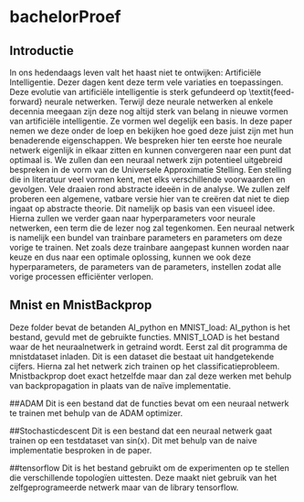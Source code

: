 # bachelorProef
## Introductie
In ons hedendaags leven valt het haast niet te ontwijken: Artificiële Intelligentie. Dezer dagen kent deze term vele variaties en toepassingen. Deze evolutie van artificiële intelligentie is sterk gefundeerd op \textit{feed-forward} neurale netwerken. Terwijl deze neurale netwerken al enkele decennia meegaan zijn deze nog altijd sterk van belang in nieuwe vormen van artificiële intelligentie. Ze vormen wel degelijk een basis. In deze paper nemen we deze onder de loep en bekijken hoe goed deze juist zijn met hun benaderende eigenschappen. We bespreken hier ten eerste hoe neurale netwerk eigenlijk in elkaar zitten en kunnen convergeren naar een punt dat optimaal is. We zullen dan een neuraal netwerk zijn potentieel uitgebreid bespreken in de vorm van de Universele Approximatie Stelling. Een stelling die in literatuur veel vormen kent, met elks verschillende voorwaarden en gevolgen. Vele draaien rond abstracte ideeën in de analyse. We zullen zelf proberen een algemene, vatbare versie hier van te creëren dat niet te diep ingaat op abstracte theorie. Dit namelijk op basis van een visueel idee. Hierna zullen we verder gaan naar hyperparameters voor neurale netwerken, een term die de lezer nog zal tegenkomen. Een neuraal netwerk is namelijk een bundel van trainbare parameters en parameters om deze vorige te trainen. Net zoals deze trainbare aangepast kunnen worden naar keuze en dus naar een optimale oplossing, kunnen we ook deze hyperparameters, de parameters van de parameters, instellen zodat alle vorige processen efficiënter verlopen.

## Mnist en MnistBackprop
Deze folder bevat de betanden AI_python en MNIST_load: AI_python is het bestand, gevuld met de gebruikte functies. MNIST_LOAD is het bestand waar de het neuraalnetwerk in getraind wordt. Eerst zal dit programma de mnistdataset inladen. Dit is een dataset die bestaat uit handgetekende cijfers. Hierna zal het netwerk zich trainen op het classificatieprobleem.
Mnistbackprop doet exact hetzelfde maar dan zal deze werken met behulp van backpropagation in plaats van de naïve implementatie.

##ADAM
Dit is een bestand dat de functies bevat om een neuraal netwerk te trainen met behulp van de ADAM optimizer.

##Stochasticdescent
Dit is een bestand dat een neuraal netwerk gaat trainen op een testdataset van sin(x). Dit met behulp van de naive implementatie besproken in de paper.

##tensorflow
Dit is het bestand gebruikt om de experimenten op te stellen die verschillende topologïen uittesten. Deze maakt niet gebruik van het zelfgeprogrameerde netwerk maar van de library tensorflow.
##
